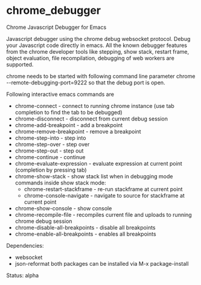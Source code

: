 chrome_debugger
===============

Chrome Javascript Debugger for Emacs

Javascript debugger using the chrome debug websocket protocol. Debug
your Javascript code directly in emacs. All the known debugger features
from the chrome developer tools like stepping, show stack, restart frame,
object evaluation, file recompilation, debugging of web workers are supported. 

chrome needs to be started with following command line parameter
 	chrome --remote-debugging-port=9222
so that the debug port is open.

Following interactive emacs commands are
- chrome-connect                 - connect to running chrome instance
			           (use tab completion to find the tab to be debugged)  
- chrome-disconnect              - disconnect from current debug session
- chrome-add-breakpoint          - add a breakpoint
- chrome-remove-breakpoint       - remove a breakpoint
- chrome-step-into               - step into 
- chrome-step-over               - step over
- chrome-step-out                - step out 
- chrome-continue                - continue
- chrome-evaluate-expression     - evaluate expression at current point (completion by pressing tab)
- chrome-show-stack              - show stack list when in debugging mode
    commands inside show stack mode:
    - chrome-restart-stackframe - re-run stackframe at current point
    - chrome-console-navigate   - navigate to source for stackframe at current point
- chrome-show-console            - show console
- chrome-recompile-file          - recompiles current file and uploads to running chrome debug session
- chrome-disable-all-breakpoints - disable all breakpoints
- chrome-enable-all-breakpoints  - enables all breakpoints

Dependencies:
- websocket
- json-reformat
both packages can be installed via M-x package-install 

Status:
alpha
